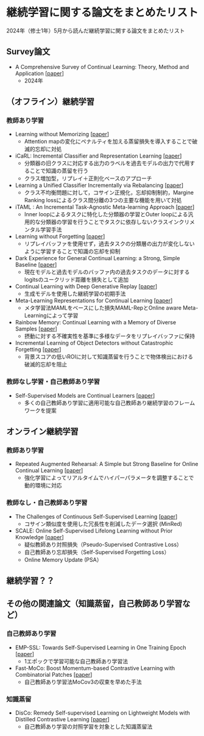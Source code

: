 # 継続学習に関する論文をまとめたリスト
2024年（修士1年）5月から読んだ継続学習に関する論文をまとめたリスト
## Survey論文
  - A Comprehensive Survey of Continual Learning: Theory, Method and Application [[paper](https://ieeexplore.ieee.org/stamp/stamp.jsp?tp=&arnumber=10444954&tag=1)]
    - 2024年

## （オフライン）継続学習
### 教師あり学習
 - Learning without Memorizing [[paper](https://openaccess.thecvf.com/content_CVPR_2019/papers/Dhar_Learning_Without_Memorizing_CVPR_2019_paper.pdf)]
   - Attention mapの変化にペナルティを加える蒸留損失を導入することで破滅的忘却に対処
 - iCaRL: Incremental Classifier and Representation Learning [[paper](https://openaccess.thecvf.com/content_cvpr_2017/papers/Rebuffi_iCaRL_Incremental_Classifier_CVPR_2017_paper.pdf)]
   - 分類器の旧クラスに対応する出力のラベルを過去モデルの出力で代用することで知識の蒸留を行う
   - クラス増加型，リプレイ＋正則化ベースのアプローチ
 - Learning a Unified Classifier Incrementally via Rebalancing [[paper](https://openaccess.thecvf.com/content_CVPR_2019/papers/Hou_Learning_a_Unified_Classifier_Incrementally_via_Rebalancing_CVPR_2019_paper.pdf)]
   - クラス不均衡問題に対して，コサイン正規化，忘却抑制制約，Margine Ranking lossによるクラス間分離の3つの主要な機能を用いて対処
 - iTAML : An Incremental Task-Agnostic Meta-learning Approach [[paper](https://openaccess.thecvf.com/content_CVPR_2020/papers/Rajasegaran_iTAML_An_Incremental_Task-Agnostic_Meta-learning_Approach_CVPR_2020_paper.pdf)]
   - Inner loopによるタスクに特化した分類器の学習とOuter loopによる汎用的な分類器の学習を行うことでタスクに依存しないクラスインクリメンタル学習手法
 - Learning without Forgetting [[paper](https://ieeexplore.ieee.org/ielaam/34/8520726/8107520-aam.pdf?tag=1)]
   - リプレイバッファを使用せず，過去タスクの分類層の出力が変化しないように学習することで知識の忘却を抑制
 - Dark Experience for General Continual Learning: a Strong, Simple Baseline [[paper](https://proceedings.neurips.cc/paper/2020/file/b704ea2c39778f07c617f6b7ce480e9e-Paper.pdf)]
   - 現在モデルと過去モデルのバッファ内の過去タスクのデータに対するlogitsのユークリッド距離を損失として追加
 - Continual Learning with Deep Generative Replay [[paper](https://proceedings.neurips.cc/paper_files/paper/2017/file/0efbe98067c6c73dba1250d2beaa81f9-Paper.pdf)]
   - 生成モデルを使用した継続学習の初期手法
 - Meta-Learning Representations for Continual Learning [[paper](https://papers.nips.cc/paper_files/paper/2019/file/f4dd765c12f2ef67f98f3558c282a9cd-Paper.pdf)]
   - メタ学習法MAMLをベースにした損失MAML-RepとOnline aware Meta-Learningによって学習
 - Rainbow Memory: Continual Learning with a Memory of Diverse Samples [[paper](https://openaccess.thecvf.com/content/CVPR2021/papers/Bang_Rainbow_Memory_Continual_Learning_With_a_Memory_of_Diverse_Samples_CVPR_2021_paper.pdf)]
   - 摂動に対する不確実性を基準に多様なデータをリプレイバッファに保持
 - Incremental Learning of Object Detectors without Catastrophic Forgetting [[paper](https://openaccess.thecvf.com/content_ICCV_2017/papers/Shmelkov_Incremental_Learning_of_ICCV_2017_paper.pdf)]
   - 背景スコアの低いROIに対して知識蒸留を行うことで物体検出における破滅的忘却を阻止

### 教師なし学習・自己教師あり学習
  - Self-Supervised Models are Continual Learners [[paper](https://openaccess.thecvf.com/content/CVPR2022/papers/Fini_Self-Supervised_Models_Are_Continual_Learners_CVPR_2022_paper.pdf)]
    - 多くの自己教師あり学習に適用可能な自己教師あり継続学習のフレームワークを提案
    
## オンライン継続学習
### 教師あり学習
 - Repeated Augmented Rehearsal: A Simple but Strong Baseline for Online Continual Learning [[paper](https://proceedings.neurips.cc/paper_files/paper/2022/file/5ebbbac62b968254093023f1c95015d3-Paper-Conference.pdf)]
   - 強化学習によってリアルタイムでハイパーパラメータを調整することで動的環境に対応
### 教師なし・自己教師あり学習 
 - The Challenges of Continuous Self-Supervised Learning [[paper](https://arxiv.org/abs/2203.12710)]
   - コサイン類似度を使用した冗長性を削減したデータ選択 (MinRed)
 - SCALE: Online Self-Supervised Lifelong Learning without Prior Knowledge [[paper](https://openaccess.thecvf.com/content/CVPR2023W/CLVision/html/Yu_SCALE_Online_Self-Supervised_Lifelong_Learning_Without_Prior_Knowledge_CVPRW_2023_paper.html)]
   - 疑似教師あり対照損失（Pseudo-Supervised Contrastive Loss）
   - 自己教師あり忘却損失（Self-Supervised Forgetting Loss）
   - Online Memory Update (PSA）
  
## 継続学習？？


## その他の関連論文（知識蒸留，自己教師あり学習など）
### 自己教師あり学習
  - EMP-SSL: Towards Self-Supervised Learning in One Training Epoch [[paper](https://arxiv.org/abs/2304.03977)]
    - 1エポックで学習可能な自己教師あり学習法
  - Fast-MoCo: Boost Momentum-based Contrastive Learning with Combinatorial Patches [[paper](https://www.ecva.net/papers/eccv_2022/papers_ECCV/papers/136860283.pdf)]
    - 自己教師あり学習法MoCov3の収束を早めた手法
### 知識蒸留
  - DisCo: Remedy Self-supervised Learning on Lightweight Models with Distilled Contrastive Learning [[paper](https://arxiv.org/pdf/2104.09124)]
    - 自己教師あり学習の対照学習を対象とした知識蒸留法
